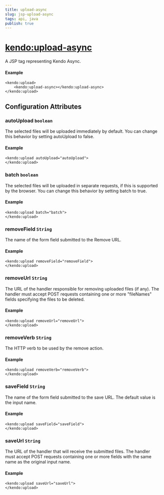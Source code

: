 ```yaml
---
title: upload-async
slug: jsp-upload-async
tags: api, java
publish: true
---
```


# <kendo:upload-async>
A JSP tag representing Kendo Async.

#### Example
    <kendo:upload>
        <kendo:upload-async></kendo:upload-async>
    </kendo:upload>


## Configuration Attributes


### autoUpload `boolean`

The selected files will be uploaded immediately by default. You can change this behavior by setting
autoUpload to false.

#### Example
    <kendo:upload autoUpload="autoUpload">
    </kendo:upload>



### batch `boolean`

The selected files will be uploaded in separate requests, if this is supported by the browser.
You can change this behavior by setting batch to true.

#### Example
    <kendo:upload batch="batch">
    </kendo:upload>



### removeField `String`

The name of the form field submitted to the Remove URL.

#### Example
    <kendo:upload removeField="removeField">
    </kendo:upload>



### removeUrl `String`

The URL of the handler responsible for removing uploaded files (if any). The handler must accept POST
requests containing one or more "fileNames" fields specifying the files to be deleted.

#### Example
    <kendo:upload removeUrl="removeUrl">
    </kendo:upload>



### removeVerb `String`

The HTTP verb to be used by the remove action.

#### Example
    <kendo:upload removeVerb="removeVerb">
    </kendo:upload>



### saveField `String`

The name of the form field submitted to the save URL. The default value is the input name.

#### Example
    <kendo:upload saveField="saveField">
    </kendo:upload>



### saveUrl `String`

The URL of the handler that will receive the submitted files. The handler must accept POST requests
containing one or more fields with the same name as the original input name.

#### Example
    <kendo:upload saveUrl="saveUrl">
    </kendo:upload>


